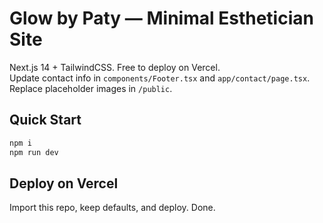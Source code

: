 # Glow by Paty — Minimal Esthetician Site

Next.js 14 + TailwindCSS. Free to deploy on Vercel.  
Update contact info in `components/Footer.tsx` and `app/contact/page.tsx`.  
Replace placeholder images in `/public`.

## Quick Start
```bash
npm i
npm run dev
```

## Deploy on Vercel
Import this repo, keep defaults, and deploy. Done.
